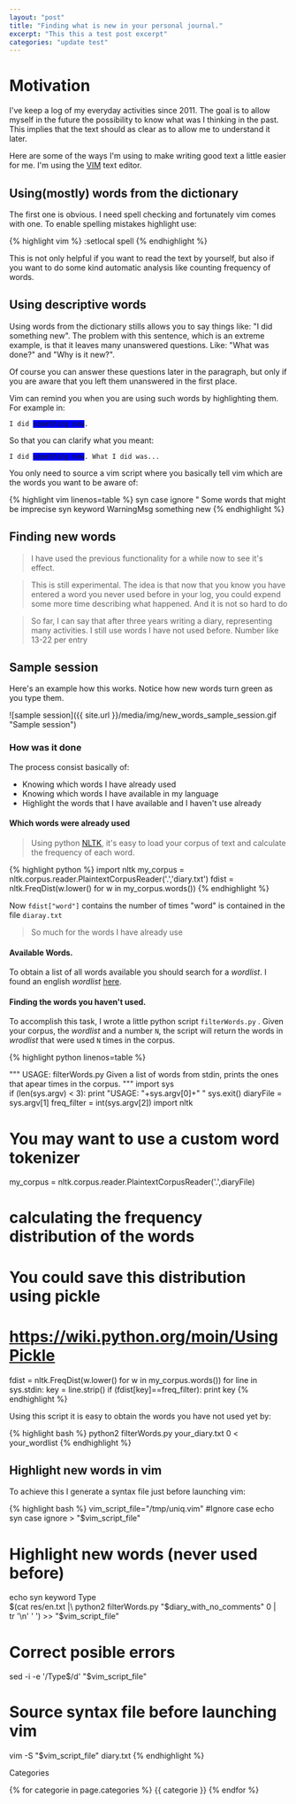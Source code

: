 ```yaml
---
layout: "post"
title: "Finding what is new in your personal journal."
excerpt: "This this a test post excerpt"
categories: "update test"
---
```


<!---
> talk about nlp first (how?)
> i'm concerned about the clarty(precicion of the content
> Writing needs to convey precise information through time

Titles: "Finding what is new in your personal log."
	"Writing your dairy using vim"

I don't want the word personal in title

I will use the word JOURNAL for the diary.

Who am I addressing?
	Speaking about me?
	Speaking to you?
-->

# Motivation

<!--- Too serious

Subtitle: Motivation
theme: I want to introduce what I wanted to do

I've keep a log of my everyday activities since 2011. The goal is to
allow myself in the future the possibility of recalling events in the past.
Thus, the text written in the log should be as precise and informative as possible.

Having spent three years wrinting in this log with a simple text editor (vim). I
started thinking about what functionality would I like to have while wrtiting.
-->

I've keep a log of my everyday activities since 2011. The goal is to
allow myself in the future the possibility to know what was I thinking in the
past. This implies that the text should as clear as to allow me to understand it
later.

Here are some of the ways I'm using to make writing good text a little easier
for me. I'm using the [VIM](http://www.vim.org/) text editor.

## Using(mostly) words from the dictionary

<!---
I didn't say I'm using vim

First of all I need spell checking. This is very helpful if I was  planing to analyze
the text using the computer or even read it myself. Fortunately, vim already has
spell checking capabilities. This helps with clarity, since it promotes using words in
the dictionary.

And so, problem of using words that everybody can look up in a dictionary was
solved.
-->
The first one is obvious. I need spell checking and fortunately vim comes with
one.  To enable spelling mistakes highlight use:

{% highlight vim %}
:setlocal spell
{% endhighlight %}

This is not only helpful if you want to read the text by yourself, but also if
you want to do some kind automatic analysis like counting frequency of words.

## Using descriptive words
<!---
But using words in the dictionary you can also be very vague. For example
consider the sentence: "I did something new.". It doesn't say much; I don't know
what was done; and, more subtle, What do I mean by new? New for humanity? New
because I've never done it before? Etc...

The easiest I found to start dealing with this kind of imprecision is to simply
highlight the words that I consider needs more clarification
-->

Using words from the dictionary stills allows you to say things like: "I did
something new". The problem with this sentence, which is an extreme example, is
that it leaves many unanswered questions. Like: "What was done?" and "Why is it
new?".

Of course you can answer these questions later in the paragraph, but only if you
are aware that you left them unanswered in the first place.

Vim can remind you when you are using such words by highlighting them. For
example in:

<pre class="terminal">
<code>I did <span style="background-color:blue;">something new</span>.</code>
</pre>

So that you can clarify what you meant:

<pre class="terminal">
<code>I did <span style="background-color:blue;">something new</span>. What I did was...</code>
</pre>

You only need to source a vim script where you basically tell vim which are the
words you want to be aware of:

{% highlight vim linenos=table %}
syn case ignore
" Some words that might be imprecise 
syn keyword WarningMsg something new
{% endhighlight %}

<!---
> Here I would like to explain the effect if produces to know that you are
> being imprecise while you write. It makes you rethink what you are writing and
> be more precise
-->

## Finding new words

> I have used the previous functionality for a while now to see it's effect.

> This is still experimental. The idea is that now that you know you have
> entered a word you never used before in your log, you could expend some more
> time describing what happened. And it is not so hard to do

> So far, I can say that after three years writing a diary, representing many
> activities. I still use words I have not used before. Number like 13-22 per entry

## Sample session

Here's an example how this works. Notice how new words turn green as you type
them.

![sample session]({{ site.url }}/media/img/new_words_sample_session.gif "Sample session")

### How was it done

The process consist basically of:

* Knowing which words I have already used
* Knowing which words I have available in my language
* Highlight the words that I have available and I haven't use already

#### Which words were already used

> Using python [NLTK](http://www.nltk.org/), it's easy to load your corpus of
> text and calculate the frequency of each word.


{% highlight python %}
import nltk
my_corpus = nltk.corpus.reader.PlaintextCorpusReader('.','diary.txt')
fdist = nltk.FreqDist(w.lower() for w in my_corpus.words())
{% endhighlight %}

Now `fdist["word"]` contains the number of times "word" is contained in the
file `diaray.txt`

> So much for the words I have already use

#### Available Words.

To obtain a list of all words available you should search for a *wordlist*. I
found an english *wordlist* [here](http://www.google.com/search?q=english+wordlist "Google Search").

#### Finding the words you haven't used.

To accomplish this task, I wrote a little python script `filterWords.py` . Given your corpus,
the *wordlist* and a number `N`, the script will return the words in *wrodlist*
that were used `N` times in the corpus.

{% highlight python linenos=table %}

""" 
    USAGE: filterWords.py <diaray file> <frequency filter>
    Given a list of words from stdin, prints the ones that apear <frequency
    filter> times in the <diaray file> corpus.
"""
import sys                      
if (len(sys.argv) < 3):
    print "USAGE: "+sys.argv[0]+" <diaray file> <frequency filter>"
    sys.exit()
diaryFile = sys.argv[1]
freq_filter = int(sys.argv[2])
import nltk
# You may want to use a custom word tokenizer
my_corpus = nltk.corpus.reader.PlaintextCorpusReader('.',diaryFile)
# calculating the frequency distribution of the words
# You could save this distribution using pickle
# https://wiki.python.org/moin/UsingPickle
fdist = nltk.FreqDist(w.lower() for w in my_corpus.words())
for line in sys.stdin:
    key = line.strip() 
    if (fdist[key]==freq_filter):
			print key
{% endhighlight %}

Using this script it is easy to obtain the words you have not used yet by:

{% highlight bash %}
python2 filterWords.py your_diary.txt 0 < your_wordlist
{% endhighlight %}

## Highlight new words in vim

To achieve this I generate a syntax file just before launching vim:

{% highlight bash %}
vim_script_file="/tmp/uniq.vim"
#Ignore case
echo syn case ignore > "$vim_script_file" 

# Highlight new words (never used before)
echo syn keyword Type\
        $(cat res/en.txt |\
			python2 filterWords.py "$diary_with_no_comments" 0 |\
        tr '\n' ' ') >> "$vim_script_file"

# Correct posible errors
sed -i -e '/Type$/d' "$vim_script_file"

# Source syntax file before launching vim
vim -S "$vim_script_file" diary.txt
{% endhighlight %}


Categories

{% for categorie in page.categories %}
{{ categorie }}
{% endfor %}
